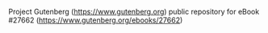 Project Gutenberg (https://www.gutenberg.org) public repository for eBook #27662 (https://www.gutenberg.org/ebooks/27662)
